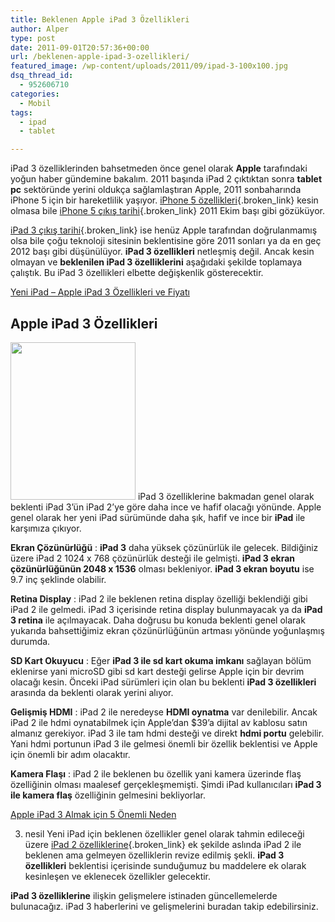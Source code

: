 ```yaml
---
title: Beklenen Apple iPad 3 Özellikleri
author: Alper
type: post
date: 2011-09-01T20:57:36+00:00
url: /beklenen-apple-ipad-3-ozellikleri/
featured_image: /wp-content/uploads/2011/09/ipad-3-100x100.jpg
dsq_thread_id:
  - 952606710
categories:
  - Mobil
tags:
  - ipad
  - tablet

---
```

iPad 3 özelliklerinden bahsetmeden önce genel olarak **Apple** tarafındaki yoğun haber gündemine bakalım. 2011 başında iPad 2 çıktıktan sonra **tablet pc** sektöründe yerini oldukça sağlamlaştıran Apple, 2011 sonbaharında iPhone 5 için bir hareketlilik yaşıyor. [iPhone 5 özellikleri][1]{.broken_link} kesin olmasa bile [iPhone 5 çıkış tarihi][2]{.broken_link} 2011 Ekim başı gibi gözüküyor.

[iPad 3 çıkış tarihi][3]{.broken_link} ise henüz Apple tarafından doğrulanmamış olsa bile çoğu teknoloji sitesinin beklentisine göre 2011 sonları ya da en geç 2012 başı gibi düşünülüyor. **iPad 3 özellikleri** netleşmiş değil. Ancak kesin olmayan ve **beklenilen iPad 3 özelliklerini** aşağıdaki şekilde toplamaya çalıştık. Bu iPad 3 özellikleri elbette değişkenlik gösterecektir.

<p class="sarinfo">
  <a title="Yeni iPad – Apple iPad 3 Özellikleri ve Fiyatı" href="https://www.murekkep.org/yeni-ipad-apple-ipad-3-ozellikleri-ve-fiyati-8093" target="_blank" class="broken_link">Yeni iPad – Apple iPad 3 Özellikleri ve Fiyatı</a>
</p>

## Apple iPad 3 Özellikleri

<img class="alignright size-full wp-image-6697" title="iPad 3 Özellikleri" src="https://www.murekkep.org/wp-content/uploads/2011/09/ipad-3.jpg" alt="" width="200" height="252" /> iPad 3 özelliklerine bakmadan genel olarak beklenti iPad 3&#8217;ün iPad 2&#8217;ye göre daha ince ve hafif olacağı yönünde. Apple genel olarak her yeni iPad sürümünde daha şık, hafif ve ince bir **iPad** ile karşımıza çıkıyor.

**Ekran Çözünürlüğü** : **iPad 3** daha yüksek çözünürlük ile gelecek. Bildiğiniz üzere iPad 2 1024 x 768 çözünürlük desteği ile gelmişti. **iPad 3 ekran çözünürlüğünün 2048 x 1536** olması bekleniyor. **iPad 3 ekran boyutu** ise 9.7 inç şeklinde olabilir.

**Retina Display** : iPad 2 ile beklenen retina display özelliği beklendiği gibi iPad 2 ile gelmedi. iPad 3 içerisinde retina display bulunmayacak ya da **iPad 3 retina** ile açılmayacak. Daha doğrusu bu konuda beklenti genel olarak yukarıda bahsettiğimiz ekran çözünürlüğünün artması yönünde yoğunlaşmış durumda.

**SD Kart Okuyucu** : Eğer **iPad 3 ile sd kart okuma imkanı** sağlayan bölüm eklenirse yani microSD gibi sd kart desteği gelirse Apple için bir devrim olacağı kesin. Önceki iPad sürümleri için olan bu beklenti **iPad 3 özellikleri** arasında da beklenti olarak yerini alıyor.

**Gelişmiş HDMI** : iPad 2 ile neredeyse **HDMI oynatma** var denilebilir. Ancak iPad 2 ile hdmi oynatabilmek için Apple&#8217;dan $39&#8217;a dijital av kablosu satın almanız gerekiyor. iPad 3 ile tam hdmi desteği ve direkt **hdmi portu** gelebilir. Yani hdmi portunun iPad 3 ile gelmesi önemli bir özellik beklentisi ve Apple için önemli bir adım olacaktır.

**Kamera Flaşı** : iPad 2 ile beklenen bu özellik yani kamera üzerinde flaş özelliğinin olması maalesef gerçekleşmemişti. Şimdi iPad kullanıcıları **iPad 3 ile kamera flaş** özelliğinin gelmesini bekliyorlar.

<p class="mavinfo">
  <a title="Apple iPad 3 Almak için 5 Önemli Neden" href="https://www.murekkep.org/apple-ipad-3-almak-icin-5-onemli-neden-8061" target="_blank" class="broken_link">Apple iPad 3 Almak için 5 Önemli Neden</a>
</p>

3. nesil Yeni iPad için beklenen özellikler genel olarak tahmin edileceği üzere [iPad 2 özelliklerine][4]{.broken_link} ek şekilde aslında iPad 2 ile beklenen ama gelmeyen özelliklerin revize edilmiş şekli. **iPad 3 özellikleri** beklentisi içerisinde sunduğumuz bu maddelere ek olarak kesinleşen ve eklenecek özellikler gelecektir.

**iPad 3 özelliklerine** ilişkin gelişmelere istinaden güncellemelerde bulunacağız. iPad 3 haberlerini ve gelişmelerini buradan takip edebilirsiniz.

 [1]: https://www.murekkep.org/kesinlesmemis-apple-iphone-5-ozellikleri-6643
 [2]: https://www.murekkep.org/iphone-5-ne-zaman-cikacak-6580
 [3]: https://www.murekkep.org/ipad-3-cikis-tarihi-6682
 [4]: https://www.murekkep.org/apple-ipad-2-ozellikleri-5112